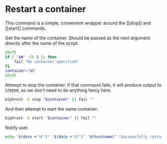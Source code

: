 # Restart a container

This command is a simple, convenient wrapper around the [[stop]] and [[start]] commands.

Get the name of the container. Should be passed as the next argument directly after the name of the script.
```bash
shift
if [ "$#" -lt 1 ]; then
    fail "No container specified"
fi
container="$1"
shift
```

Attempt to stop the container. If that command fails, it will produce output to `STDERR`, so we don't need to do anything fancy here.
```bash
biphrost -b stop "$container" || fail ""
```

And then attempt to start the same container.
```bash
biphrost -b start "$container" || fail ""
```

Notify user.
```bash
echo "$(date +'%F')" "$(date +'%T')" "$(hostname)" "Successfully restarted $container"
```